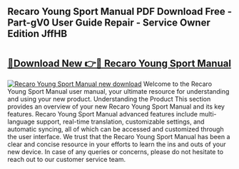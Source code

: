 ## Recaro Young Sport Manual PDF Download Free - Part-gV0 User Guide Repair - Service Owner Edition JffHB

# <h2><a href="http://cf16126.oget.top/?id=Recaro+Young+Sport+Manual">🔗Download New 👉🔴 Recaro Young Sport Manual</a></h2>

[![Recaro Young Sport Manual new download](https://i.imgur.com/5g1atiW.png)](http://cf16126.oget.top/?id=Recaro+Young+Sport+Manual)
Welcome to the Recaro Young Sport Manual user manual, your ultimate resource for understanding and using your new product. Understanding the Product This section provides an overview of your new Recaro Young Sport Manual and its key features. Recaro Young Sport Manual advanced features include multi-language support, real-time translation, customizable settings, and automatic syncing, all of which can be accessed and customized through the user interface. We trust that the Recaro Young Sport Manual has been a clear and concise resource in your efforts to learn the ins and outs of your new device. In case of any queries or concerns, please do not hesitate to reach out to our customer service team.
